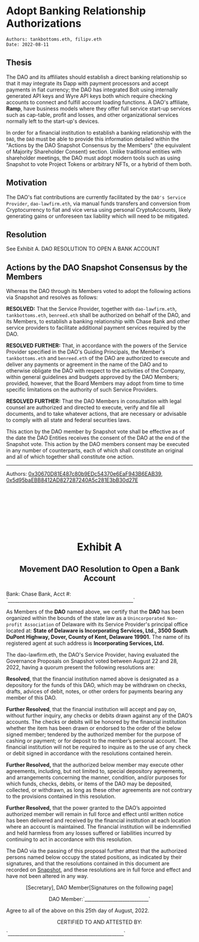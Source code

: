 # Adopt Banking Relationship Authorizations

```
Authors: tankbottoms.eth, filipv.eth
Date: 2022-08-11
```

## Thesis

The DAO and its affiliates should establish a direct banking relationship so that it may integrate its Dapp with payment processors and accept payments in fiat currency; the DAO has integrated Bolt using internally generated API keys and Wyre API keys both which require checking accounts to connect and fulfill account loading functions. A DAO's affiliate, **Ramp**, have business models where they offer full service start-up services such as cap-table, profit and losses, and other organizational services normally left to the start-up's devices.

In order for a financial institution to establish a banking relationship with the `DAO`, the `DAO` must be able to provide this information detailed within the "Actions by the DAO Snapshot Consensus by the Members" (the equivalent of Majority Shareholder Consent) section. Unlike traditional entities with shareholder meetings, the DAO must adopt modern tools such as using Snapshot to vote Project Tokens or arbitrary NFTs, or a hybrid of them both.

## Motivation

The DAO's fiat contributions are currently facilitated by the `DAO's Service Provider`, `dao-lawfirm.eth`, via manual funds transfers and conversion from Cryptocurrency to fiat and vice versa using personal CryptoAccounts, likely generating gains or unforeseen tax liability which will need to be mitigated.

## Resolution

See Exhibit A. DAO RESOLUTION TO OPEN A BANK ACCOUNT

## Actions by the DAO Snapshot Consensus by the Members

Whereas the DAO through its Members voted to adopt the following actions via Snapshot and resolves as follows:

**RESOLVED:** That the Service Provider, together with `dao-lawfirm.eth`, `tankbottoms.eth`, `benreed.eth` shall be authorized on behalf of the DAO, and its Members, to establish a banking relationship with Chase Bank and other service providers to facilitate additional payment services required by the DAO.

<!--
1. Authorized to do banking
2. establish EIN, government accounts
3. sign up for Bolt, Wyre, Ramp,
4. Transfer expenses to a DAOLABs card
5. Establish DAOLABS and the banking relationship
6.
-->

**RESOLVED FURTHER:** That, in accordance with the powers of the Service Provider specified in the DAO's Guiding Principals, the Member's `tankbottoms.eth` and `benreed.eth` of the DAO are authorized to execute and deliver any payments or agreement in the name of the DAO and to otherwise obligate the DAO with respect to the activities of the Company, within general guidelines and budgets approved by the DAO Members; provided, however, that the Board Members may adopt from time to time specific limitations on the authority of such Service Providers.

**RESOLVED FURTHER:** That the DAO Members in consultation with legal counsel are authorized and directed to execute, verify and file all documents, and to take whatever actions, that are necessary or advisable to comply with all state and federal securities laws.

This action by the DAO member by Snapshot vote shall be effective as of the date the DAO Entities receives the consent of the DAO at the end of the Snapshot vote. This action by the DAO members consent may be executed in any number of counterparts, each of which shall constitute an original and all of which together shall constitute one action.

---

Authors: [0x30670D81E487c80b9EDc54370e6EaF943B6EAB39](https://etherscan.io/address/0x30670d81e487c80b9edc54370e6eaf943b6eab39), [0x5d95baEBB8412AD827287240A5c281E3bB30d27E](https://etherscan.io/address/0x5d95baEBB8412AD827287240A5c281E3bB30d27E)

<br />
<br />
<br />

<br />
<br />
<br />

# <p align="center">Exhibit A</p>

## <p align="center">Movement DAO Resolution to Open a Bank Account</p>

<p>Bank: Chase Bank, Acct #: `_____________________________________________________`</p>

As Members of the **DAO** named above, we certify that the **DAO** has been organized within the bounds of the state law as a `Unincorporated Non-profit Association` of Delaware with its Service Provider's principal office located at: **State of Delaware is Incorporating Services, Ltd., 3500 South DuPont Highway, Dover, County of Kent, Delaware 19901.** The name of its registered agent at such address is **Incorporating Services, Ltd.**

The dao-lawfirm.eth, the DAO's Service Provider, having evaluated the Governance Proposals on Snapshot voted between August 22 and 28, 2022, having a quorum present the following resolutions are:

**Resolved**, that the financial institution named above is designated as a depository for the funds of this DAO, which may be withdrawn on checks, drafts, advices of debit, notes, or other orders for payments bearing any member of this DAO.

**Further Resolved**, that the financial institution will accept and pay on, without further inquiry, any checks or debits drawn against any of the DAO’s accounts. The checks or debits will be honored by the financial institution whether the item has been drawn or endorsed to the order of the below signed member; tendered by the authorized member for the purpose of cashing or payment; or for deposit to the member’s personal account. The financial institution will not be required to inquire as to the use of any check or debit signed in accordance with the resolutions contained herein.

**Further Resolved,** that the authorized below member may execute other agreements, including, but not limited to, special depository agreements, and arrangements concerning the manner, condition, and/or purposes for which funds, checks, debits, or items of the DAO may be deposited, collected, or withdrawn, as long as these other agreements are not contrary to the provisions contained in this resolution.

**Further Resolved,** that the power granted to the DAO’s appointed authorized member will remain in full force and effect until written notice has been delivered and received by the financial institution at each location where an account is maintained. The financial institution will be indemnified and held harmless from any losses suffered or liabilities incurred by continuing to act in accordance with this resolution.

The DAO via the passing of this proposal further attest that the authorized persons named below occupy the stated positions, as indicated by their signatures, and that the resolutions contained in this document are recorded on [Snapshot](https://snapshot.org/#/movedao.eth), and these resolutions are in full force and effect and have not been altered in any way.

<p align="center">[Secretary], DAO Member[Signatures on the following page]</p>

<p align="center">DAO Member:`___________________________`</p>

Agree to all of the above on this 25th day of August, 2022.

<p align="center">CERTIFIED TO AND ATTESTED BY:</p>

<p>`_________________________________________________`</p>
